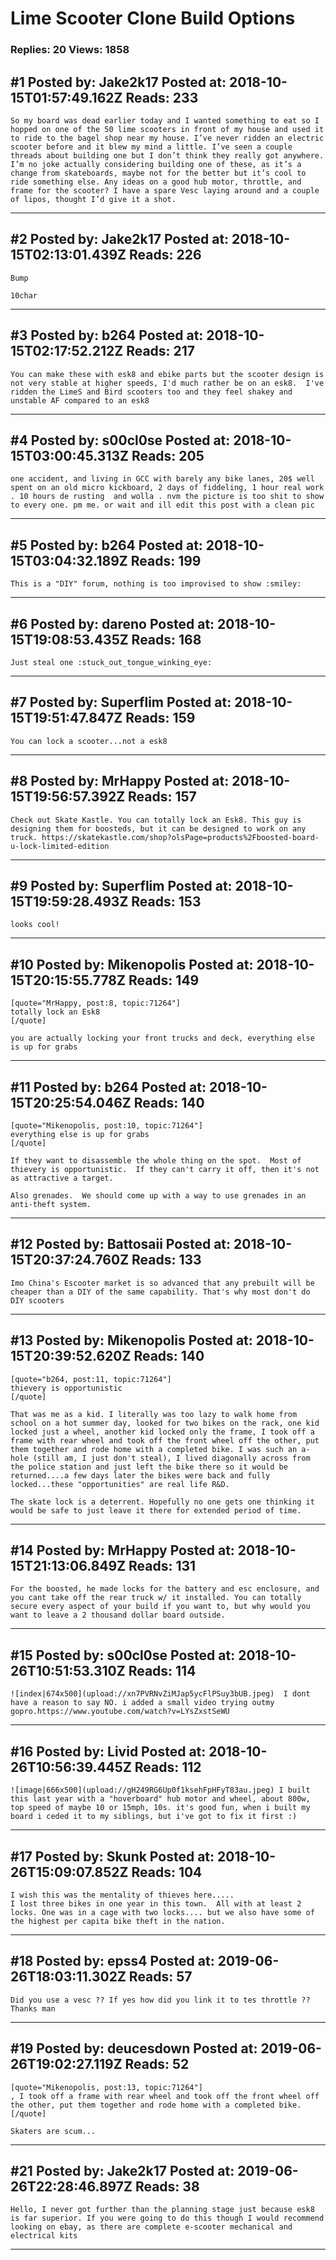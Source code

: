 # Lime Scooter Clone Build Options

### Replies: 20 Views: 1858

## \#1 Posted by: Jake2k17 Posted at: 2018-10-15T01:57:49.162Z Reads: 233

```
So my board was dead earlier today and I wanted something to eat so I hopped on one of the 50 lime scooters in front of my house and used it to ride to the bagel shop near my house. I’ve never ridden an electric scooter before and it blew my mind a little. I’ve seen a couple threads about building one but I don’t think they really got anywhere. I’m no joke actually considering building one of these, as it’s a change from skateboards, maybe not for the better but it’s cool to ride something else. Any ideas on a good hub motor, throttle, and frame for the scooter? I have a spare Vesc laying around and a couple of lipos, thought I’d give it a shot.
```

---
## \#2 Posted by: Jake2k17 Posted at: 2018-10-15T02:13:01.439Z Reads: 226

```
Bump

10char
```

---
## \#3 Posted by: b264 Posted at: 2018-10-15T02:17:52.212Z Reads: 217

```
You can make these with esk8 and ebike parts but the scooter design is not very stable at higher speeds, I'd much rather be on an esk8.  I've ridden the LimeS and Bird scooters too and they feel shakey and unstable AF compared to an esk8
```

---
## \#4 Posted by: s00cl0se Posted at: 2018-10-15T03:00:45.313Z Reads: 205

```
one accident, and living in GCC with barely any bike lanes, 20$ well spent on an old micro kickboard, 2 days of fiddeling, 1 hour real work . 10 hours de rusting  and wolla . nvm the picture is too shit to show to every one. pm me. or wait and ill edit this post with a clean pic
```

---
## \#5 Posted by: b264 Posted at: 2018-10-15T03:04:32.189Z Reads: 199

```
This is a "DIY" forum, nothing is too improvised to show :smiley:
```

---
## \#6 Posted by: dareno Posted at: 2018-10-15T19:08:53.435Z Reads: 168

```
Just steal one :stuck_out_tongue_winking_eye:
```

---
## \#7 Posted by: Superflim Posted at: 2018-10-15T19:51:47.847Z Reads: 159

```
You can lock a scooter...not a esk8
```

---
## \#8 Posted by: MrHappy Posted at: 2018-10-15T19:56:57.392Z Reads: 157

```
Check out Skate Kastle. You can totally lock an Esk8. This guy is designing them for boosteds, but it can be designed to work on any truck. https://skatekastle.com/shop?olsPage=products%2Fboosted-board-u-lock-limited-edition
```

---
## \#9 Posted by: Superflim Posted at: 2018-10-15T19:59:28.493Z Reads: 153

```
looks cool!
```

---
## \#10 Posted by: Mikenopolis Posted at: 2018-10-15T20:15:55.778Z Reads: 149

```
[quote="MrHappy, post:8, topic:71264"]
totally lock an Esk8
[/quote]

you are actually locking your front trucks and deck, everything else is up for grabs
```

---
## \#11 Posted by: b264 Posted at: 2018-10-15T20:25:54.046Z Reads: 140

```
[quote="Mikenopolis, post:10, topic:71264"]
everything else is up for grabs
[/quote]

If they want to disassemble the whole thing on the spot.  Most of thievery is opportunistic.  If they can't carry it off, then it's not as attractive a target.

Also grenades.  We should come up with a way to use grenades in an anti-theft system.
```

---
## \#12 Posted by: Battosaii Posted at: 2018-10-15T20:37:24.760Z Reads: 133

```
Imo China's Escooter market is so advanced that any prebuilt will be cheaper than a DIY of the same capability. That's why most don't do DIY scooters
```

---
## \#13 Posted by: Mikenopolis Posted at: 2018-10-15T20:39:52.620Z Reads: 140

```
[quote="b264, post:11, topic:71264"]
thievery is opportunistic
[/quote]

That was me as a kid. I literally was too lazy to walk home from school on a hot summer day, looked for two bikes on the rack, one kid locked just a wheel, another kid locked only the frame, I took off a frame with rear wheel and took off the front wheel off the other, put them together and rode home with a completed bike. I was such an a-hole (still am, I just don't steal), I lived diagonally across from the police station and just left the bike there so it would be returned....a few days later the bikes were back and fully locked...these "opportunities" are real life R&D.

The skate lock is a deterrent. Hopefully no one gets one thinking it would be safe to just leave it there for extended period of time.
```

---
## \#14 Posted by: MrHappy Posted at: 2018-10-15T21:13:06.849Z Reads: 131

```
For the boosted, he made locks for the battery and esc enclosure, and you cant take off the rear truck w/ it installed. You can totally secure every aspect of your build if you want to, but why would you want to leave a 2 thousand dollar board outside.
```

---
## \#15 Posted by: s00cl0se Posted at: 2018-10-26T10:51:53.310Z Reads: 114

```
![index|674x500](upload://xn7PVRNvZiMJap5ycFlPSuy3bUB.jpeg)  I dont have a reason to say NO. i added a small video trying outmy gopro.https://www.youtube.com/watch?v=LYsZxstSeWU
```

---
## \#16 Posted by: Livid Posted at: 2018-10-26T10:56:39.445Z Reads: 112

```
![image|666x500](upload://gH249RG6Up0f1ksehFpHFyT83au.jpeg) I built this last year with a "hoverboard" hub motor and wheel, about 800w, top speed of maybe 10 or 15mph, 10s. it's good fun, when i built my board i ceded it to my siblings, but i've got to fix it first :)
```

---
## \#17 Posted by: Skunk Posted at: 2018-10-26T15:09:07.852Z Reads: 104

```
I wish this was the mentality of thieves here.....
I lost three bikes in one year in this town.  All with at least 2 locks. One was in a cage with two locks.... but we also have some of the highest per capita bike theft in the nation.
```

---
## \#18 Posted by: epss4 Posted at: 2019-06-26T18:03:11.302Z Reads: 57

```
Did you use a vesc ?? If yes how did you link it to tes throttle ??
Thanks man
```

---
## \#19 Posted by: deucesdown Posted at: 2019-06-26T19:02:27.119Z Reads: 52

```
[quote="Mikenopolis, post:13, topic:71264"]
, I took off a frame with rear wheel and took off the front wheel off the other, put them together and rode home with a completed bike.
[/quote]

Skaters are scum...
```

---
## \#21 Posted by: Jake2k17 Posted at: 2019-06-26T22:28:46.897Z Reads: 38

```
Hello, I never got further than the planning stage just because esk8 is far superior. If you were going to do this though I would recommend looking on ebay, as there are complete e-scooter mechanical and electrical kits
```

---
